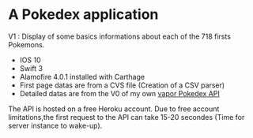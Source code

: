 # A Pokedex  application

V1 : Display of some basics informations about each of the 718 firsts Pokemons.

- IOS 10
- Swift 3
- Alamofire 4.0.1 installed with Carthage
- First page datas are from a CVS file (Creation of a CSV parser)
- Detailed datas are from the V0 of my own [vapor Pokedex API](https://github.com/dterana/Pokedex-API)

The API is hosted on a free Heroku account. Due to free account limitations,the first request to the API can take 15-20 secondes (Time for server instance to wake-up).
